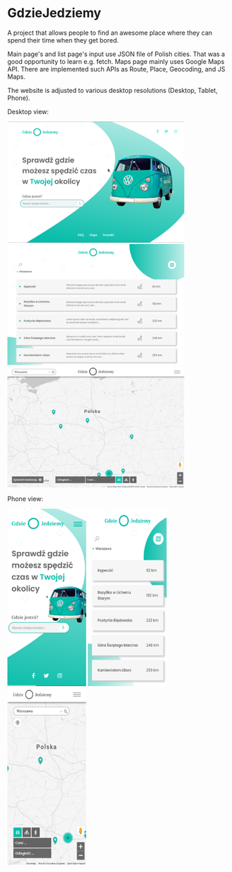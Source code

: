 # GdzieJedziemy
A project that allows people to find an awesome place where they can spend their time when they get bored.

Main page's and list page's input use JSON file of Polish cities. That was a good opportunity to learn e.g. fetch.
Maps page mainly uses Google Maps API. There are implemented such APIs as Route, Place, Geocoding, and JS Maps.

The website is adjusted to various desktop resolutions (Desktop, Tablet, Phone).

Desktop view: 

<img src="https://github.com/JacobFeat/GdzieJedziemy/blob/master/Screenshots/GdzieJedziemy%20-%20Desktop.png" height="273" width="400"> <img src="https://github.com/JacobFeat/GdzieJedziemy/blob/master/Screenshots/GdzieJedziemy2%20-%20Desktop.png" height="273" width="400">
<img src="https://github.com/JacobFeat/GdzieJedziemy/blob/master/Screenshots/GdzieJedziemy3%20-%20Desktop.png" height="273" width="400">

Phone view:

<img src="https://github.com/JacobFeat/GdzieJedziemy/blob/master/Screenshots/GdzieJedziemy%20-%20Phone.png" height="400" width="178"> <img src="https://github.com/JacobFeat/GdzieJedziemy/blob/master/Screenshots/GdzieJedziemy2%20-%20Phone.png" height="400" width="178">
<img src="https://github.com/JacobFeat/GdzieJedziemy/blob/master/Screenshots/GdzieJedziemy3%20-%20Phone.png" height="400" width="178">
